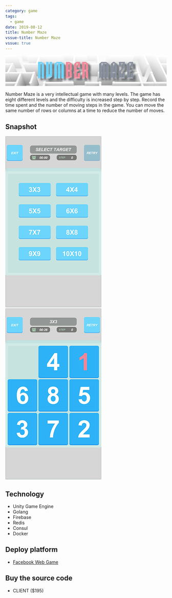 ```yaml
---
category: game
tags:
  - game
date: 2019-08-12
title: Number Maze
vssue-title: Number Maze
vssue: true
---
```


![banner](/assets/numbermaze/banner.jpg)

Number Maze is a very intellectual game with many levels. The game has eight different levels and the difficulty is increased step by step. Record the time spent and the number of moving steps in the game. You can move the same number of rows or columns at a time to reduce the number of moves.

<!-- more -->

## Snapshot

![1](/assets/numbermaze/1.jpg)
![2](/assets/numbermaze/2.jpg)

## Technology

+ Unity Game Engine
+ Golang
+ Firebase
+ Redis
+ Consul
+ Docker

## Deploy platform

+ [Facebook Web Game](https://apps.facebook.com/1054740734714750)

## Buy the source code

+ CLIENT ($195)